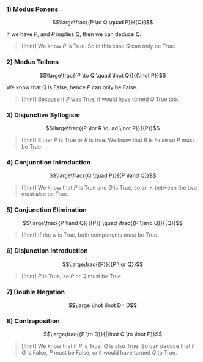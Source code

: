 ### 1) Modus Ponens

$$\large\frac{{P \to Q \quad P}}{{Q}}$$

If we have $P$, and $P$ implies $Q$, then we can deduce $Q$.

> [!hint]
> We know $P$ is True.
> So in this case $Q$ can only be True.


### 2) Modus Tollens

$$\large\frac{{P \to Q \quad \lnot Q}}{{\lnot P}}$$

We know that $Q$ is False, hence $P$ can only be False.

> [!hint]
> Because if $P$ was True, it would have turned $Q$ True too.


### 3) Disjunctive Syllogism

$$\large\frac{{P \lor R \quad \lnot R}}{{P}}$$


> [!hint]
> Either $P$ is True or $R$ is true.
> We know that $R$ is False so $P$ must be True.


### 4) Conjunction Introduction

$$\large\frac{{Q \quad P}}{{P \land Q}}$$

> [!hint]
> We know that $P$ is True and $Q$ is True, so an $\land$ between the two must also be True.


### 5) Conjunction Elimination

$$\large\frac{{P \land Q}}{{P}} \quad \frac{{P \land Q}}{{Q}}$$

> [!hint]
> If the $\land$ is True, both components must be True.


### 6) Disjunction Introduction

$$\large\frac{{P}}{{P \lor Q}}$$

> [!hint]
> $P$ is True, so $P$ or $Q$ must be True.


### 7) Double Negation

$$\large \lnot \lnot D= D$$


### 8) Contraposition

$$\large\frac{{P \to Q}}{{\lnot Q \to \lnot P}}$$

> [!hint]
> We know that if $P$ is True, $Q$ is also True.
> So can deduce that if $Q$ is False, $P$ must be False, or it would have turned $Q$ to True.
